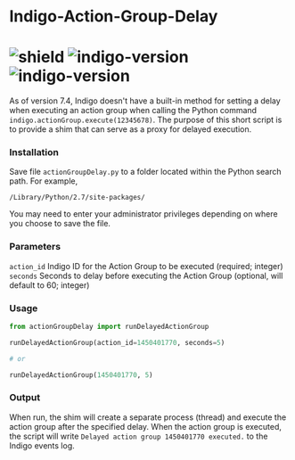# Indigo-Action-Group-Delay
# ![shield](https://img.shields.io/github/release/DaveL17/Indigo-Action-Group-Delay.svg) ![indigo-version](https://img.shields.io/badge/Indigo-7.0+-blueviolet.svg) ![indigo-version](https://img.shields.io/badge/Python-2.7-darkgreen.svg)

As of version 7.4, Indigo doesn't have a built-in method for setting 
a delay when executing an action group when calling the Python command 
`indigo.actionGroup.execute(12345678)`. The purpose of this short 
script is to provide a shim that can serve as a proxy for delayed 
execution.

### Installation
Save file `actionGroupDelay.py` to a folder located within the Python 
search path. For example,  

`/Library/Python/2.7/site-packages/`

You may need to enter your administrator privileges depending on where
you choose to save the file.

### Parameters
`action_id` Indigo ID for the Action Group to be executed (required; integer)  
`seconds` Seconds to delay before executing the Action Group (optional, will default to 60; integer)


### Usage
```python
from actionGroupDelay import runDelayedActionGroup

runDelayedActionGroup(action_id=1450401770, seconds=5)

# or

runDelayedActionGroup(1450401770, 5)
```

### Output
When run, the shim will create a separate process (thread) and 
execute the action group after the specified delay. When the
action group is executed, the script will write 
`Delayed action group 1450401770 executed.` to the Indigo events log.
